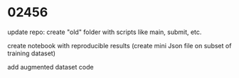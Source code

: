 # 02456

update repo: create "old" folder with scripts like main, submit, etc.

create notebook with reproducible results (create mini Json file on subset of training dataset)

add augmented dataset code
